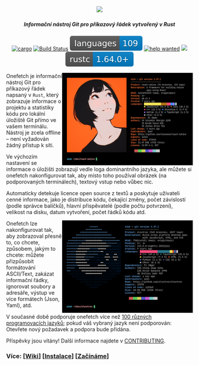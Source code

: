 <h3 align="center"><img src="../assets/onefetch.svg" height="130px"></h3>

<h5 align="center">Informační nástroj Git pro příkazový řádek vytvořený v Rust</h5>

<p align="center">
	<a href="https://crates.io/crates/onefetch"><img src="https://img.shields.io/crates/v/onefetch.svg" alt="cargo"></a>
	<a href="https://github.com/o2sh/onefetch/actions"><img src="https://github.com/o2sh/onefetch/workflows/CI/badge.svg" alt="Build Status"></a>
  <a href="https://onefetch.dev"><img src="../assets/language-badge.svg"></a>
  <a href="https://github.com/o2sh/onefetch/issues?q=is%3Aissue+is%3Aopen+label%3A%22help+wanted%22"><img src="https://img.shields.io/github/issues/o2sh/onefetch/help%20wanted?color=green" alt="help wanted"></a>
	<a href="../LICENSE.md"><img src="https://img.shields.io/badge/license-MIT-blue.svg"></a>
	<img src="../assets/msrv-badge.svg">
</p>

<img src="../assets/screenshot-1.png" align="right" height="250px">

Onefetch je informační nástroj Git pro příkazový řádek napsaný v `Rust`, který zobrazuje informace o projektu a statistiky kódu pro lokální úložiště Git přímo ve vašem terminálu. Nástroj je zcela offline – není vyžadován žádný přístup k síti.

Ve výchozím nastavení se informace o úložišti zobrazují vedle loga dominantního jazyka, ale můžete si onefetch nakonfigurovat tak, aby místo toho používal obrázek (na podporovaných terminálech), textový vstup nebo vůbec nic.

Automaticky detekuje licence open source z textů a poskytuje uživateli cenné informace, jako je distribuce kódu, čekající změny, počet závislostí (podle správce balíčků), hlavní přispěvatelé (podle počtu potvrzení), velikost na disku, datum vytvoření, počet řádků kódu atd.

<img src="../assets/screenshot-2.png" align="right" height="250px">

Onefetch lze nakonfigurovat tak, aby zobrazoval přesně to, co chcete, způsobem, jakým to chcete: můžete přizpůsobit formátování ASCII/Text, zakázat informační řádky, ignorovat soubory a adresáře, výstup ve více formátech (Json, Yaml), atd.

V současné době podporuje onefetch více než [100 různých programovacích jazyků](https://onefetch.dev); pokud váš vybraný jazyk není podporován: Otevřete nový požadavek a podpora bude přidána.

Příspěvky jsou vítány! Další informace najdete v [CONTRIBUTING](CONTRIBUTING.md).

### Více: \[[Wiki](https://github.com/o2sh/onefetch/wiki)\] \[[Instalace](https://github.com/o2sh/onefetch/wiki/Installation)\] \[[Začínáme](https://github.com/o2sh/onefetch/wiki/getting-started)\]
